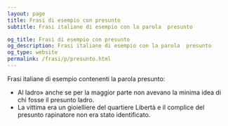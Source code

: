 ```yaml
---
layout: page
title: Frasi di esempio con presunto 
subtitle: Frasi italiane di esempio con la parola  presunto

og_title: Frasi di esempio con presunto 
og_description: Frasi italiane di esempio con la parola  presunto
og_type: website
permalink: /frasi/p/presunto.html
---
```


Frasi italiane di esempio contenenti la parola presunto:


- Al ladro» anche se per la maggior parte non avevano la minima idea di chi fosse il presunto ladro.
- La vittima era un gioielliere del quartiere Libertà e il complice del presunto rapinatore non era stato identificato.
